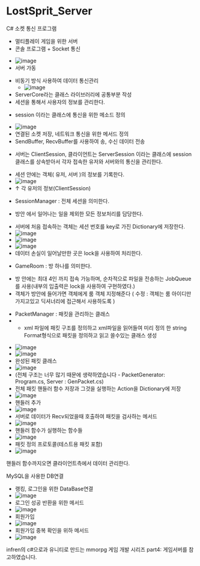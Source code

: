 # LostSprit_Server

C# 소켓 통신 프로그램
- 멀티플레이 게임을 위한 서버
- 콘솔 프로그램 + Socket 통신
 * ![image](https://user-images.githubusercontent.com/73861946/141686016-addfc4f3-3d79-4684-9e02-8766fd4b5786.png)
 * 서버 가동
- 비동기 방식 사용하여 데이터 통신관리
  * ![image](https://user-images.githubusercontent.com/73861946/141670455-93808b18-55bc-49f3-a4a5-a40b0806044e.png)
- ServerCore라는 클래스 라이브러리에 공통부분 작성
- 세션을 통해서 사용자의 정보를 관리한다.
 * session 이라는 클래스에 통신을 위한 메소드 정의 
  + ![image](https://user-images.githubusercontent.com/73861946/141685725-ff011b4b-4867-4093-80fc-24199a8f63f2.png)
  + 연결된 소켓 저장, 네트워크 통신을 위한 메서드 정의
  + SendBuffer, RecvBuffer를 사용하여 송, 수신 데이터 전송
 * 서버는 ClientSession, 클라이언트는 ServerSession 이라는 클래스에 session 클래스를 상속받아서 각자 접속한 유저와 서버와의 통신을 관리한다.
  + 세션 안에는 객체( 유저, 서버 )의 정보를 기록한다.
  + ![image](https://user-images.githubusercontent.com/73861946/141685742-1b29ea0c-ddbb-48e0-abf4-ac5323ea5472.png) 
  + ↑ 각 유저의 정보(ClientSession)


- SessionManager : 전체 세션을 의미한다. 
 * 방안 에서 일어나는 일을 제외한 모든 정보처리를 담당한다. 
  + 서버에 처음 접속하는 객체는 세션 번호를 key로 가진 Dictionary에 저장한다.
  + ![image](https://user-images.githubusercontent.com/73861946/141686030-4c5efad8-e1ac-4d65-9c2e-2ef2a02fb251.png)
  + ![image](https://user-images.githubusercontent.com/73861946/141686058-ab92a1b9-d8d4-42ad-80ff-9938e3e7d38f.png)
  + ![image](https://user-images.githubusercontent.com/73861946/141686070-a4d51af9-0a5a-43c7-900a-9ff751e6a66c.png)
  + 데이터 손실이 일어날만한 곳은 lock을 사용하여 처리한다.
- GameRoom : 방 하나를 의미한다. 
 * 방 안에는 최대 4인 까지 접속 가능하며, 순차적으로 파일을 전송하는 JobQueue를 사용(내부의 입출력은 lock을 사용하여 구현하였다.)
 * 객체가 방안에 들어가면 객체에게 룸 객체 지정해준다 ( 수정 : 객체는 룸 아이디만 가지고있고 딕셔너리에 접근해서 사용하도록 )

 
- PacketManager : 패킷을 관리하는 클래스
- - xml 파일에 패킷 구조를 정의하고 xml파일을 읽어들여 미리 정의 한 string Format형식으로 패킷을 정의하고 읽고 쓸수있는 클래스 생성
 * ![image](https://user-images.githubusercontent.com/73861946/141686101-137e1e49-47fe-4e8e-92a6-da084a2a6595.png)
 * ![image](https://user-images.githubusercontent.com/73861946/141686136-8fead71b-bdc4-4daf-a44e-276b7c9c8100.png)
 * 완성된 패킷 클래스
 * ![image](https://user-images.githubusercontent.com/73861946/141686504-c75de10a-c30b-4a75-9ff9-03209b644e83.png)
 * (전체 구조는 너무 많기 때문에 생략하였습니다 - PacketGenerator: Program.cs, Server : GenPacket.cs)
 * 전체 패킷 핸들러 함수 저장과 그것을 실행하는 Action을 Dictionary에 저장
 * ![image](https://user-images.githubusercontent.com/73861946/141686327-b3286c0b-79e2-4747-b6af-4a76191b62e8.png)
 * 핸들러 추가
 * ![image](https://user-images.githubusercontent.com/73861946/141686396-658f94bd-f529-4e9c-9dab-2d0638a6aa39.png)
 * 서버로 데이터가 Recv되었을때 호출하여 패킷을 검사하는 메서드
 * ![image](https://user-images.githubusercontent.com/73861946/141686429-1642cdc7-cbff-4900-b4e7-bdf5eb94136b.png)
 * 핸들러 함수가 실행하는 함수들
 * ![image](https://user-images.githubusercontent.com/73861946/141686647-b0c967c0-a2fc-4c00-93d6-601f10c355da.png)
 * 패킷 정의 프로토콜(테스트용 패킷 포함)
 * ![image](https://user-images.githubusercontent.com/73861946/141689264-42083539-bdfc-4d09-8951-f7f98383ee29.png)


핸들러 함수까지오면 클라이언트측에서 데이터 관리한다.

MySQL을 사용한 DB연결
- 랭킹, 로그인을 위한 DataBase연결
- ![image](https://user-images.githubusercontent.com/73861946/141684849-0193b557-c41b-459b-aeea-8171b198d960.png)
- 로그인 성공 반환을 위한 메서드
- ![image](https://user-images.githubusercontent.com/73861946/141686715-a6805822-1a7d-46de-8ff8-6abfa0e81592.png)
- 회원가입
- ![image](https://user-images.githubusercontent.com/73861946/141686739-911642bc-ebd7-47db-a85f-1a762cb0a53d.png)
- 회원가입 중복 확인을 위하 메서드
- ![image](https://user-images.githubusercontent.com/73861946/141686759-b778126d-8673-467f-96ef-21e580b741fe.png)


infren의 c#으로과 유니티로 만드는 mmorpg 게임 개발 시리즈 part4: 게임서버를 참고하였습니다.


